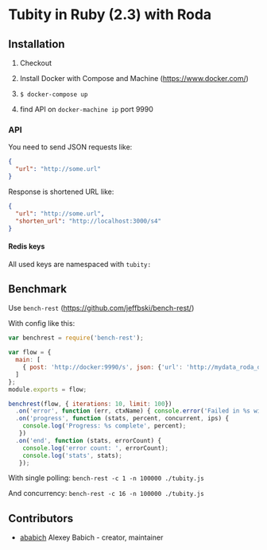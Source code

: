 # Tubity in Ruby (2.3) with Roda

## Installation

1. Checkout

2. Install Docker with Compose and Machine (https://www.docker.com/)

3. `$ docker-compose up`

4. find API on `docker-machine ip` port 9990

### API

You need to send JSON requests like:
```json
{
  "url": "http://some.url"
}
```

Response is shortened URL like:
```json
{
  "url": "http://some.url",
  "shorten_url": "http://localhost:3000/s4"
}
```

#### Redis keys

All used keys are namespaced with `tubity:`


## Benchmark

Use `bench-rest` (https://github.com/jeffbski/bench-rest/)

With config like this:
```js
var benchrest = require('bench-rest');

var flow = {
  main: [
    { post: 'http://docker:9990/s', json: {'url': 'http://mydata_roda_docker2_#{INDEX}'} },
  ]
};
module.exports = flow;

benchrest(flow, { iterations: 10, limit: 100})
  .on('error', function (err, ctxName) { console.error('Failed in %s with err: ', ctxName, err); })
  .on('progress', function (stats, percent, concurrent, ips) {
    console.log('Progress: %s complete', percent);
   })
  .on('end', function (stats, errorCount) {
    console.log('error count: ', errorCount);
    console.log('stats', stats);
   });
```

With single polling:
`bench-rest -c 1 -n 100000 ./tubity.js`

And concurrency:
`bench-rest -c 16 -n 100000 ./tubity.js`

## Contributors

- [ababich](https://github.com/ababich) Alexey Babich - creator, maintainer
